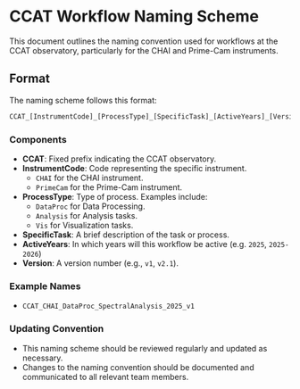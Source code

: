 # CCAT Workflow Naming Scheme

This document outlines the naming convention used for workflows at the CCAT observatory,
particularly for the CHAI and Prime-Cam instruments.

## Format

The naming scheme follows this format:

``` txt
CCAT_[InstrumentCode]_[ProcessType]_[SpecificTask]_[ActiveYears]_[Version]
```

### Components

- **CCAT**: Fixed prefix indicating the CCAT observatory.
- **InstrumentCode**: Code representing the specific instrument.
  - `CHAI` for the CHAI instrument.
  - `PrimeCam` for the Prime-Cam instrument.
- **ProcessType**: Type of process. Examples include:
  - `DataProc` for Data Processing.
  - `Analysis` for Analysis tasks.
  - `Vis` for Visualization tasks.
- **SpecificTask**: A brief description of the task or process.
- **ActiveYears**: In which years will this workflow be active (e.g. `2025`, `2025-2026`)
- **Version**: A version number (e.g., `v1`, `v2.1`).

### Example Names

- `CCAT_CHAI_DataProc_SpectralAnalysis_2025_v1`

### Updating Convention

- This naming scheme should be reviewed regularly and updated as necessary.
- Changes to the naming convention should be documented and communicated to all
  relevant team members.
